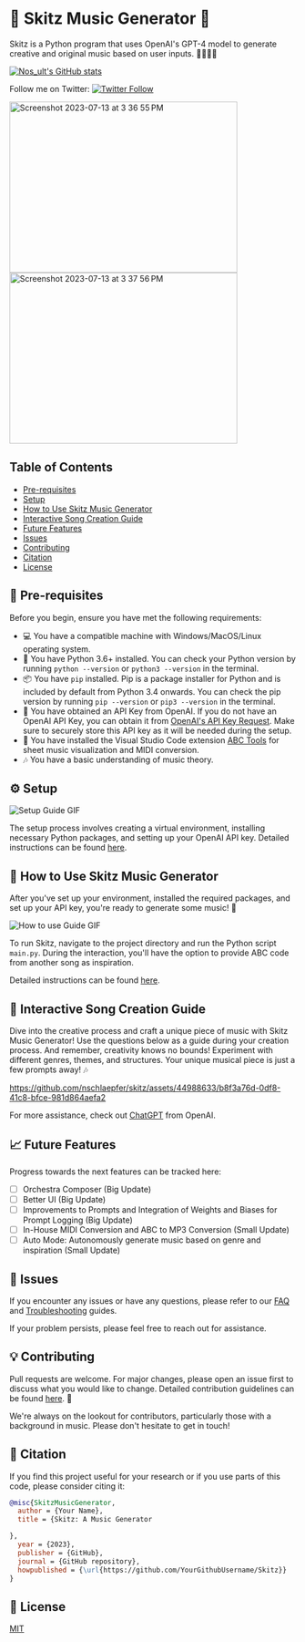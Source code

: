 # 🎵 Skitz Music Generator 🎵

Skitz is a Python program that uses OpenAI's GPT-4 model to generate creative and original music based on user inputs. 🎼🎹🎷🎸


[![Nos_ult's GitHub stats](https://github-readme-stats.vercel.app/api?username=nos_ult)](https://github.com/nos_ult/github-readme-stats)

Follow me on Twitter: [![Twitter Follow](https://img.shields.io/twitter/follow/nos_ult?label=Follow&style=social)](https://twitter.com/nos_ult)

<p float="left">
  <img src="https://github.com/nschlaepfer/skitz/assets/44988633/86f3796a-5bc1-41fa-9f14-138a5e882ade" width="400" height="300" alt="Screenshot 2023-07-13 at 3 36 55 PM" />
  <img src="https://github.com/nschlaepfer/skitz/assets/44988633/52dc19f4-e15e-4d0a-a89f-d73633151695" width="400" height="300" alt="Screenshot 2023-07-13 at 3 37 56 PM" />
</p>


## Table of Contents

- [Pre-requisites](#pre-requisites)
- [Setup](#setup)
- [How to Use Skitz Music Generator](#how-to-use-skitz-music-generator)
- [Interactive Song Creation Guide](#interactive-song-creation-guide)
- [Future Features](#future-features)
- [Issues](#issues)
- [Contributing](#contributing)
- [Citation](#citation)
- [License](#license)

## 🚀 Pre-requisites

Before you begin, ensure you have met the following requirements:

- 💻 You have a compatible machine with Windows/MacOS/Linux operating system.
- 🐍 You have Python 3.6+ installed. You can check your Python version by running `python --version` or `python3 --version` in the terminal.
- 📦 You have `pip` installed. Pip is a package installer for Python and is included by default from Python 3.4 onwards. You can check the pip version by running `pip --version` or `pip3 --version` in the terminal.
- 🔑 You have obtained an API Key from OpenAI. If you do not have an OpenAI API Key, you can obtain it from [OpenAI's API Key Request](https://platform.openai.com/signup). Make sure to securely store this API key as it will be needed during the setup.
- 🎼 You have installed the Visual Studio Code extension [ABC Tools](https://marketplace.visualstudio.com/items?itemName=ishiharaf.abc-tools) for sheet music visualization and MIDI conversion.
- 🎶 You have a basic understanding of music theory.

## ⚙️ Setup

![Setup Guide GIF](path/to/setup_guide.gif)

The setup process involves creating a virtual environment, installing necessary Python packages, and setting up your OpenAI API key. Detailed instructions can be found [here](path/to/setup_instructions.md).

## 🎼 How to Use Skitz Music Generator

After you've set up your environment, installed the required packages, and set up your API key, you're ready to generate some music! 🎉

![How to use Guide GIF](path/to/how_to_use_guide.gif)

To run Skitz, navigate to the project directory and run the Python script `main.py`. During the interaction, you'll have the option to provide ABC code from another song as inspiration.

Detailed instructions can be found [here](path/to/how_to_use_guide.md).

## 🎹 Interactive Song Creation Guide

Dive into the creative process and craft a unique piece of music with Skitz Music Generator! Use the questions below as a guide during your creation process. And remember, creativity knows no bounds! Experiment with different genres, themes, and structures. Your unique musical piece is just a few prompts away! 🎶

https://github.com/nschlaepfer/skitz/assets/44988633/b8f3a76d-0df8-41c8-bfce-981d864aefa2

For more assistance, check out [ChatGPT](https://chat.openai.com/) from OpenAI.

## 📈 Future Features

Progress towards the next features can be tracked here:

- [ ] Orchestra Composer (Big Update)
- [ ] Better UI (Big Update)
- [ ] Improvements to Prompts and Integration of Weights and Biases for Prompt Logging (Big Update)
- [ ] In-House MIDI Conversion and ABC to MP3 Conversion (Small Update)
- [ ] Auto Mode: Autonomously generate music based on genre and inspiration (Small Update)

## 🚨 Issues

If you encounter any issues or have any questions, please refer to our [FAQ](path/to/faq.md) and [Troubleshooting](path/to/troubleshooting.md) guides. 

If your problem persists, please feel free to reach out for assistance.

## 💡 Contributing

Pull requests are welcome. For major changes, please open an issue first to discuss what you would like to change. Detailed contribution guidelines can be found [here](path/to/contributing.md). 🤝

We're always on the lookout for contributors, particularly those with a background in music. Please don't hesitate to get in touch!

## 📝 Citation

If you find this project useful for your research or if you use parts of this code, please consider citing it:

```bibtex
@misc{SkitzMusicGenerator,
  author = {Your Name},
  title = {Skitz: A Music Generator

},
  year = {2023},
  publisher = {GitHub},
  journal = {GitHub repository},
  howpublished = {\url{https://github.com/YourGithubUsername/Skitz}}
}
```

## 📝 License

[MIT](LICENSE)
